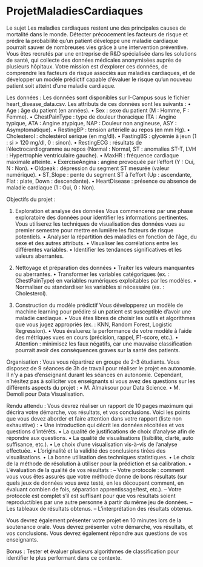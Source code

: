 # ProjetMaladiesCardiaques
Le sujet
Les maladies cardiaques restent une des principales causes de mortalité dans le monde. Détecter
précocement les facteurs de risque et prédire la probabilité qu’un patient développe une maladie
cardiaque pourrait sauver de nombreuses vies grâce à une intervention préventive.
Vous êtes recrutés par une entreprise de R&D spécialisée dans les solutions de santé, qui
collecte des données médicales anonymisées auprès de plusieurs hôpitaux. Votre mission est
d’explorer ces données, de comprendre les facteurs de risque associés aux maladies cardiaques,
et de développer un modèle prédictif capable d’évaluer le risque qu’un nouveau patient soit
atteint d’une maladie cardiaque.

Les données :
Les données sont disponibles sur I-Campus sous le fichier heart_disease_data.csv. Les attributs de ces données sont les suivants :
• Age : âge du patient (en années).
• Sex : sexe du patient (M : Homme, F : Femme).
• ChestPainType : type de douleur thoracique (TA : Angine typique, ATA : Angine atypique, NAP : Douleur non angineuse, ASY : Asymptomatique).
• RestingBP : tension artérielle au repos (en mm Hg).
• Cholesterol : cholestérol sérique (en mg/dl).
• FastingBS : glycémie à jeun (1 : si > 120 mg/dl, 0 : sinon).
• RestingECG : résultats de l’électrocardiogramme au repos (Normal : Normal, ST : anomalies ST-T, LVH : Hypertrophie ventriculaire gauche).
• MaxHR : fréquence cardiaque maximale atteinte.
• ExerciseAngina : angine provoquée par l’effort (Y : Oui, N : Non).
• Oldpeak : dépression du segment ST mesurée (valeur numérique).
• ST_Slope : pente du segment ST à l’effort (Up : ascendante, Flat : plate, Down :
descendante).
• HeartDisease : présence ou absence de maladie cardiaque (1 : Oui, 0 : Non).

Objectifs du projet :
1. Exploration et analyse des données
Vous commencerez par une phase exploratoire des données pour identifier les informations pertinentes. Vous utiliserez les techniques de visualisation des données vues au premier semestre
pour mettre en lumière les facteurs de risque potentiels.
• Analyser la répartition des maladies en fonction de l’âge, du sexe et des autres attributs.
• Visualiser les corrélations entre les différentes variables.
• Identifier les tendances significatives et les valeurs aberrantes.

2. Nettoyage et préparation des données
• Traiter les valeurs manquantes ou aberrantes.
• Transformer les variables catégoriques (ex. : ChestPainType) en variables numériques
exploitables par les modèles.
• Normaliser ou standardiser les variables si nécessaire (ex. : Cholesterol).

3. Construction du modèle prédictif
Vous développerez un modèle de machine learning pour prédire si un patient est susceptible
d’avoir une maladie cardiaque.
• Vous êtes libres de choisir les outils et algorithmes que vous jugez appropriés (ex. : KNN,
Random Forest, Logistic Regression).
• Vous évaluerez la performance de votre modèle à l’aide des métriques vues en cours (précision, rappel, F1-score, etc.).
• Attention : minimisez les faux négatifs, car une mauvaise classification pourrait avoir des
conséquences graves sur la santé des patients.

Organisation :
Vous vous répartirez en groupe de 2-3 étudiants. Vous disposez de 9 séances de 3h de travail
pour réaliser le projet en autonomie.
Il n’y a pas d’enseignant durant les séances en autonomie. Cependant, n’hésitez pas à
solliciter vos enseignants si vous avez des questions sur les différents aspects du projet :
• M. Almaksour pour Data Science.
• M. Demoli pour Data Visualisation.

Rendu attendu :
Vous devrez réaliser un rapport de 10 pages maximum qui décrira votre démarche, vos résultats,
et vos conclusions. Voici les points que vous devez aborder et faire attention dans votre rapport
(liste non exhaustive) :
• Une introduction qui décrit les données récoltées et vos questions d’intérêts.
• La qualité de justifications de choix d’analyse afin de répondre aux questions.
• La qualité de visualisations (lisibilité, clarté, auto suffisance, etc.).
• Le choix d’une visualisation vis-à-vis de l’analyse effectuée.
• L’originalité et la validité des conclusions tirées des visualisations.
• La bonne utilisation des techniques statistiques.
• Le choix de la méthode de résolution à utiliser pour la prédiction et sa calibration.
• L’évaluation de la qualité de vos résultats :
– Votre protocole : comment vous vous êtes assurés que votre méthode donne de bons
résultats (sur quels jeux de données vous avez testé, en les découpant comment, en
évaluant combien de fois, séparation apprentissage/test, etc.).
– Votre protocole est complet s’il est suffisant pour que vos résultats soient reproductibles par une autre personne à partir du même jeu de données.
– Les tableaux de résultats obtenus.
– L’interprétation des résultats obtenus.

Vous devrez également présenter votre projet en 10 minutes lors de la soutenance orale.
Vous devrez présenter votre démarche, vos résultats, et vos conclusions. Vous devrez également
répondre aux questions de vos enseignants.

Bonus :
Tester et évaluer plusieurs algorithmes de classification pour identifier le plus performant dans
ce contexte.
